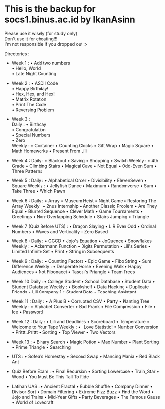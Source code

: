 # This is the backup for socs1.binus.ac.id by IkanAsinn
Please use it wisely (for study only)  
Don't use it for cheating!!!  
I'm not responsible if you dropped out :>  
  
Directories :  
- Week 1 :
      • Add two numbers  
      • Hello, World!  
      • Late Night Counting  
  
- Week 2 :
      • ASCII Code  
      • Happy Birthday!  
      • Hex, Hex, and Hex!  
      • Matrix Rotation  
      • Print The Code  
      • Reversing Problem  
  
- Week 3 :  
    Daily :
      • Birthday  
      • Congratulation  
      • Special Numbers  
      • Zero  
    Weekly :
      • Container
      • Counting Clocks
      • Gift Wrap
      • Magic Square
      • Math Homeworks
      • Present From Lili

- Week 4 :
    Daily :
      • Blackout
      • Saving
      • Shopping
      • Switch
    Weekly :
      • 4th Grade
      • Climbing Stairs
      • Magical Cave
      • Not Equal
      • Odd-Even Sum
      • Three Patterns

- Week 5 :
    Daily :
      • Alphabetical Order
      • Divisibility
      • ElevenSeven
      • Square
    Weekly :
      • Jellyfish Dance
      • Maximum
      • Randomverse
      • Sum
      • Take Three
      • Which Pawn

- Week 6 :
    Daily :
      • Array
      • Museum Heist
      • Night Game
      • Restoring The Array
    Weekly :
      • 2nus Internship
      • Another Classic Problem
      • Are They Equal
      • Blurred Sequence
      • Clever Math
      • Game Tournaments
      • Greetings
      • Non-Overlapping Schedule
      • Stairs Jumping
      • Triangle

- Week 7 (Quiz Before UTS) :
      • Dragon Slaying
      • L R Even Odd
      • Ordinal Numbers
      • Waves and Verticality
      • Zero Based

- Week 8 :
    Daily :
      • GGCD
      • Jojo's Equation
      • JoQuence
      • Snowflakes
    Weekly :
      • Ackermann Function
      • Digits Permutation
      • Lili's Series
      • Limited Infinite Set
      • Print
      • String in Subsequents

- Week 9 :
    Daily :
      • Counting Factors
      • Epic Game
      • Fibo String
      • Sum Difference
    Weekly :
      • Desperate Horse
      • Evening Walk
      • Happy Audiences
      • Not Fibonacci
      • Tascal's Priangle
      • Team Trees
      
- Week 10
    Daily :
      • College Student
      • School Database
      • Student Data
      • Student Database
    Weekly :
      • Bookshelf
      • Data Hacking
      • Duplicate Friends
      • Lili Company 1
      • Student Data
      • Teaching Assistant
      
- Week 11 :
    Daily :
      • A Plus B
      • Corrupted CSV
      • Party
      • Planting Tree
    Weekly :
      • Alphabet Converter
      • Bad Prank
      • File Compression
      • File
      • Ice
      • Password

- Week 12 :
    Daily :
      • Lili and Deadlines
      • Scoreboard
      • Temperature
      • Welcome to Your Tape
    Weekly :
      • I Love Statistic!
      • Number Conversion
      • Prittt..Prittt
      • Sorting
      • Top Viewer
      • Two Vectors

- Week 13 :
      • Binary Search
      • Magic Potion
      • Max Number
      • Plant Sorting
      • Prime Triangle
      • Searching
      
- UTS :
      • Sofea's Homestay
      • Second Swap
      • Mancing Mania
      • Red Black Ant
 
- Quiz Before Exam :
      • Final Recursion
      • Sorting Lowercase
      • Train_Star
      • Wood
      • You Must Be This Tall To Ride

- Latihan UAS :
      • Ancient Fractal
      • Bubble Shuffle
      • Company Dinner
      • Divisor Sort
      • Domain Filtering
      • Extreme Fizz Buzz
      • Find the Word
      • Jojo and Trains
      • Mid-Year Gifts
      • Party Beverages
      • The Famous Gauss
      • World of Lovecraft
